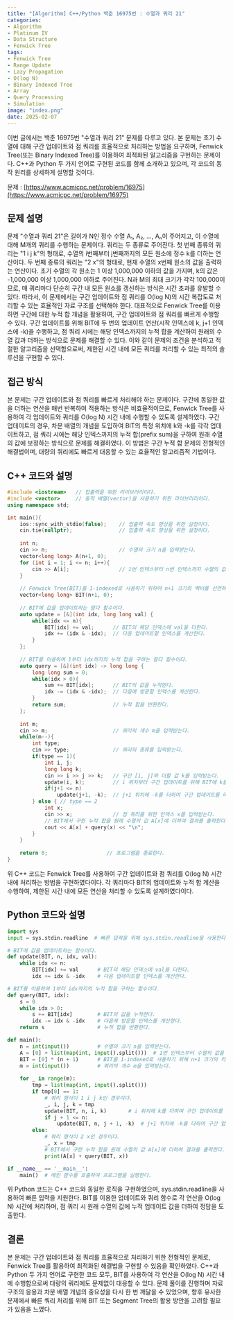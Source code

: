 ```yaml
---
title: "[Algorithm] C++/Python 백준 16975번 : 수열과 쿼리 21"
categories: 
- Algorithm
- Platinum IV
- Data Structure
- Fenwick Tree
tags:
- Fenwick Tree
- Range Update
- Lazy Propagation
- O(log N)
- Binary Indexed Tree
- Array
- Query Processing
- Simulation
image: "index.png"
date: 2025-02-07
---
```


이번 글에서는 백준 16975번 "수열과 쿼리 21" 문제를 다루고 있다. 본 문제는 초기 수열에 대해 구간 업데이트와 점 쿼리를 효율적으로 처리하는 방법을 요구하며, Fenwick Tree(또는 Binary Indexed Tree)를 이용하여 최적화된 알고리즘을 구현하는 문제이다. C++과 Python 두 가지 언어로 구현된 코드를 함께 소개하고 있으며, 각 코드의 동작 원리를 상세하게 설명할 것이다.

문제 : [https://www.acmicpc.net/problem/16975](https://www.acmicpc.net/problem/16975)

## 문제 설명

문제 "수열과 쿼리 21"은 길이가 N인 정수 수열 A₁, A₂, …, Aₙ이 주어지고, 이 수열에 대해 M개의 쿼리를 수행하는 문제이다. 쿼리는 두 종류로 주어진다. 첫 번째 종류의 쿼리는 "1 i j k"의 형태로, 수열의 i번째부터 j번째까지의 모든 원소에 정수 k를 더하는 연산이다. 두 번째 종류의 쿼리는 "2 x"의 형태로, 현재 수열의 x번째 원소의 값을 출력하는 연산이다. 초기 수열의 각 원소는 1 이상 1,000,000 이하의 값을 가지며, k의 값은 -1,000,000 이상 1,000,000 이하로 주어진다. N과 M의 최대 크기가 각각 100,000이므로, 매 쿼리마다 단순히 구간 내 모든 원소를 갱신하는 방식은 시간 초과를 유발할 수 있다. 따라서, 이 문제에서는 구간 업데이트와 점 쿼리를 O(log N)의 시간 복잡도로 처리할 수 있는 효율적인 자료 구조를 선택해야 한다. 대표적으로 Fenwick Tree를 이용하면 구간에 대한 누적 합 개념을 활용하여, 구간 업데이트와 점 쿼리를 빠르게 수행할 수 있다. 구간 업데이트를 위해 BIT에 두 번의 업데이트 연산(시작 인덱스에 k, j+1 인덱스에 -k)을 수행하고, 점 쿼리 시에는 해당 인덱스까지의 누적 합을 계산하여 원래의 수열 값과 더하는 방식으로 문제를 해결할 수 있다. 이와 같이 문제의 조건을 분석하고 적절한 알고리즘을 선택함으로써, 제한된 시간 내에 모든 쿼리를 처리할 수 있는 최적의 솔루션을 구현할 수 있다.

## 접근 방식

본 문제는 구간 업데이트와 점 쿼리를 빠르게 처리해야 하는 문제이다. 구간에 동일한 값을 더하는 연산을 매번 반복하여 적용하는 방식은 비효율적이므로, Fenwick Tree를 사용하여 각 업데이트와 쿼리를 O(log N) 시간 내에 수행할 수 있도록 설계하였다. 구간 업데이트의 경우, 차분 배열의 개념을 도입하여 BIT의 특정 위치에 k와 -k를 각각 업데이트하고, 점 쿼리 시에는 해당 인덱스까지의 누적 합(prefix sum)을 구하여 원래 수열의 값에 보정하는 방식으로 문제를 해결하였다. 이 방법은 구간 누적 합 문제의 전형적인 해결법이며, 대량의 쿼리에도 빠르게 대응할 수 있는 효율적인 알고리즘적 기법이다.

## C++ 코드와 설명

```cpp
#include <iostream>   // 입출력을 위한 라이브러리이다.
#include <vector>     // 동적 배열(vector)을 사용하기 위한 라이브러리이다.
using namespace std;

int main(){
    ios::sync_with_stdio(false);    // 입출력 속도 향상을 위한 설정이다.
    cin.tie(nullptr);               // 입출력 속도 향상을 위한 설정이다.
    
    int n;                        
    cin >> n;                       // 수열의 크기 n을 입력받는다.
    vector<long long> A(n+1, 0);      
    for (int i = 1; i <= n; i++){
        cin >> A[i];                // 1번 인덱스부터 n번 인덱스까지 수열의 값을 입력받는다.
    }
    
    // Fenwick Tree(BIT)를 1-indexed로 사용하기 위하여 n+1 크기의 벡터를 선언하였다이다.
    vector<long long> BIT(n+1, 0);
    
    // BIT에 값을 업데이트하는 람다 함수이다.
    auto update = [&](int idx, long long val) {
        while(idx <= n){
            BIT[idx] += val;      // BIT의 해당 인덱스에 val을 더한다.
            idx += (idx & -idx);  // 다음 업데이트할 인덱스를 계산한다.
        }
    };
    
    // BIT를 이용하여 1부터 idx까지의 누적 합을 구하는 람다 함수이다.
    auto query = [&](int idx) -> long long {
        long long sum = 0;
        while(idx > 0){
            sum += BIT[idx];      // BIT의 값을 누적한다.
            idx -= (idx & -idx);  // 다음에 방문할 인덱스를 계산한다.
        }
        return sum;               // 누적 합을 반환한다.
    };
    
    int m;
    cin >> m;                     // 쿼리의 개수 m을 입력받는다.
    while(m--){
        int type;
        cin >> type;              // 쿼리의 종류를 입력받는다.
        if(type == 1){
            int i, j;
            long long k;
            cin >> i >> j >> k;   // 구간 [i, j]와 더할 값 k를 입력받는다.
            update(i, k);         // i 위치부터 구간 업데이트를 위해 BIT에 k를 더한다.
            if(j+1 <= n)
                update(j+1, -k);  // j+1 위치에 -k를 더하여 구간 업데이트를 마감한다.
        } else { // type == 2
            int x;
            cin >> x;             // 점 쿼리를 위한 인덱스 x를 입력받는다.
            // BIT에서 구한 누적 합을 원래 수열의 값 A[x]에 더하여 결과를 출력한다.
            cout << A[x] + query(x) << "\n";
        }
    }
    
    return 0;                   // 프로그램을 종료한다.
}
```

위 C++ 코드는 Fenwick Tree를 사용하여 구간 업데이트와 점 쿼리를 O(log N) 시간 내에 처리하는 방법을 구현하였다이다. 각 쿼리마다 BIT의 업데이트와 누적 합 계산을 수행하여, 제한된 시간 내에 모든 연산을 처리할 수 있도록 설계하였다이다.

## Python 코드와 설명

```python
import sys
input = sys.stdin.readline  # 빠른 입력을 위해 sys.stdin.readline을 사용한다.

# BIT에 값을 업데이트하는 함수이다.
def update(BIT, n, idx, val):
    while idx <= n:
        BIT[idx] += val      # BIT의 해당 인덱스에 val을 더한다.
        idx += idx & -idx    # 다음 업데이트할 인덱스를 계산한다.

# BIT를 이용하여 1부터 idx까지의 누적 합을 구하는 함수이다.
def query(BIT, idx):
    s = 0
    while idx > 0:
        s += BIT[idx]        # BIT의 값을 누적한다.
        idx -= idx & -idx    # 다음에 방문할 인덱스를 계산한다.
    return s                 # 누적 합을 반환한다.

def main():
    n = int(input())         # 수열의 크기 n을 입력받는다.
    A = [0] + list(map(int, input().split()))  # 1번 인덱스부터 수열의 값을 입력받는다.
    BIT = [0] * (n + 1)      # BIT를 1-indexed로 사용하기 위해 n+1 크기의 리스트를 생성한다.
    m = int(input())         # 쿼리의 개수 m을 입력받는다.
    
    for _ in range(m):
        tmp = list(map(int, input().split()))
        if tmp[0] == 1:
            # 쿼리 형식이 1 i j k인 경우이다.
            _, i, j, k = tmp
            update(BIT, n, i, k)       # i 위치에 k를 더하여 구간 업데이트를 시작한다.
            if j + 1 <= n:
                update(BIT, n, j + 1, -k)  # j+1 위치에 -k를 더하여 구간 업데이트를 종료한다.
        else:
            # 쿼리 형식이 2 x인 경우이다.
            _, x = tmp
            # BIT에서 구한 누적 합을 원래 수열의 값 A[x]에 더하여 결과를 출력한다.
            print(A[x] + query(BIT, x))

if __name__ == '__main__':
    main()  # 메인 함수를 호출하여 프로그램을 실행한다.
```

위 Python 코드는 C++ 코드와 동일한 로직을 구현하였으며, sys.stdin.readline을 사용하여 빠른 입력을 지원한다. BIT를 이용한 업데이트와 쿼리 함수로 각 연산을 O(log N) 시간에 처리하며, 점 쿼리 시 원래 수열의 값에 누적 업데이트 값을 더하여 정답을 도출한다.

## 결론

본 문제는 구간 업데이트와 점 쿼리를 효율적으로 처리하기 위한 전형적인 문제로, Fenwick Tree를 활용하여 최적화된 해결법을 구현할 수 있음을 확인하였다. C++과 Python 두 가지 언어로 구현한 코드 모두, BIT를 사용하여 각 연산을 O(log N) 시간 내에 수행함으로써 대량의 쿼리에도 문제없이 대응할 수 있다. 문제 풀이를 진행하며 자료 구조의 응용과 차분 배열 개념의 중요성을 다시 한 번 깨달을 수 있었으며, 향후 유사한 문제에서 빠른 쿼리 처리를 위해 BIT 또는 Segment Tree의 활용 방안을 고려할 필요가 있음을 느꼈다.